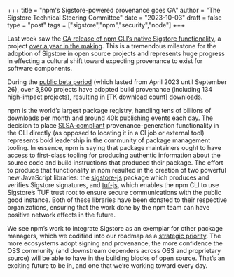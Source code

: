 +++
title = "npm's Sigstore-powered provenance goes GA"
author = "The Sigstore Technical Steering Committee"
date = "2023-10-03"
draft = false
type = "post"
tags = ["sigstore","npm","security","node"]
+++

Last week saw the [GA release of npm CLI’s native Sigstore functionality](https://github.blog/changelog/2023-09-26-npm-provenance-general-availability/), a project [over a year in the making](https://www.wired.com/story/github-code-signing-sigstore/). This is a tremendous milestone for the adoption of Sigstore in open source projects and represents huge progress in effecting a cultural shift toward expecting provenance to exist for software components. 

During the [public beta period](https://blog.sigstore.dev/npm-public-beta/) (which lasted from April 2023 until September 26), over 3,800 projects have adopted build provenance (including 134 high-impact projects), resulting in [TK download count] downloads. 

npm is the world’s largest package registry, handling tens of billions of downloads per month and around 40k publishing events each day. The decision to place [SLSA-compliant](https://slsa.dev/spec/v1.0/provenance) provenance-generation functionality in the CLI directly (as opposed to locating it in a CI job or external tool) represents bold leadership in the community of package management tooling. In essence, npm is saying that package maintainers ought to have access to first-class tooling for producing authentic information about the source code and build instructions that produced their package. The effort to produce that functionality in npm resulted in the creation of two powerful new JavaScript libraries: the [sigstore-js](https://github.com/sigstore/sigstore-js) package which produces and verifies Sigstore signatures, and [tuf-js](https://github.com/theupdateframework/tuf-js), which enables the npm CLI to use Sigstore’s TUF trust root to ensure secure communications with the public good instance. Both of these libraries have been donated to their respective organizations, ensuring that the work done by the npm team can have positive network effects in the future.

We see npm’s work to integrate Sigstore as an exemplar for other package managers, which we codified into our roadmap as a [strategic priority](https://github.com/sigstore/community/blob/main/ROADMAP.md#focus-on-oss-package-managers-as-the-primary-path-for-sigstore-adoption-in-the-oss-ecosystems). The more ecosystems adopt signing and provenance, the more confidence the OSS community (and downstream dependers across OSS and proprietary source) will be able to have in the building blocks of open source. That’s an exciting future to be in, and one that we’re working toward every day.
